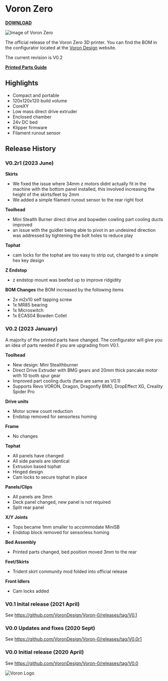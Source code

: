 # Voron Zero

[**DOWNLOAD**](https://github.com/VoronDesign/Voron-0/archive/refs/heads/Voron0.2.zip)

![Image of Voron Zero](http://vorondesign.com/images/voron0.2_bg.jpg)

The official release of the Voron Zero 3D printer. You can find the BOM in the configurator located at the [Voron Design]( http://vorondesign.com/voron0.2) website.

The current revision is V0.2

[**Printed Parts Guide**](https://docs.google.com/spreadsheets/d/1MSgTiXazJwyfcTe7QqNIMWwQ_lfM8cOXmiMWPZ2HkEI/copy)

## Highlights
- Compact and portable
- 120x120x120 build volume
- CoreXY
- Low mass direct drive extruder
- Enclosed chamber
- 24v DC bed
- Klipper firmware
- Filament runout sensor

## Release History

### V0.2r1 (2023 June)

**Skirts**
- We fixed the issue where 34mm z motors didnt actually fit in the machine with the bottom panel installed, this involved increasing the height of the skirts/feet by 2mm
- We added a simple filament runout sensor to the rear right foot

**Toolhead**
- Mini Stealth Burner direct drive and bopwden cowling part cooling ducts improved 
- an issue with the guidler being able to pivot in an undesired direction was addressed by tightening the bolt holes to reduce play

**Tophat**
- cam locks for the tophat are too easy to strip out, changed to a simple hex key design

**Z Endstop**
- z endstop mount was beefed up to improve ridgidity 

**BOM Changes**
the BOM increased by the following items
- 2x m2x10 self tapping screw
- 1x MR85 bearing
- 1x Microswitch
- 1x ECAS04 Bowden Collet

### V0.2 (2023 January)

A majority of the printed parts have changed. The configurator will give you an idea of parts needed if you are upgrading from V0.1.

**Toolhead**
- New design: Mini Stealthburner
- Direct Drive Extruder with BMG gears and 20mm thick pancake motor with 10 tooth spur gear
- Improved part cooling ducts (fans are same as V0.1)
- Supports Revo VORON, Dragon, Dragonfly BMO, DropEffect XG, Creality Spider Pro

**Drive units**
- Motor screw count reduction
- Endstop removed for sensorless homing

**Frame**
- No changes

**Tophat**
- All panels have changed
- All side panels are identical
- Extrusion based tophat
- Hinged design
- Cam locks to secure tophat in place

**Panels/Clips**
- All panels are 3mm
- Deck panel changed, new panel is not required
- Split rear panel

**X/Y Joints**
- Tops became 1mm smaller to accommodate MiniSB
- Endstop block removed for sensorless homing

**Bed Assembly**
- Printed parts changed, bed position moved 3mm to the rear

**Feet/Skirts**
- Trident skirt community mod folded into official release

**Front Idlers**
- Cam locks added


### V0.1 Inital release (2021 April)
See https://github.com/VoronDesign/Voron-0/releases/tag/V0.1

### V0.0 Updates and fixes (2020 Sept)
See https://github.com/VoronDesign/Voron-0/releases/tag/V0.0r1

### V0.0 Initial release (2020 April)
See https://github.com/VoronDesign/Voron-0/releases/tag/V0.0

![Voron Logo](http://vorondesign.com/images/voron_design_logo.png)
